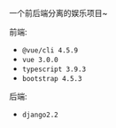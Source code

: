 
一个前后端分离的娱乐项目~

前端:    

- `@vue/cli 4.5.9`  
- `vue 3.0.0`   
- `typescript 3.9.3`
- `bootstrap 4.5.3`



后端:

- `django2.2`



